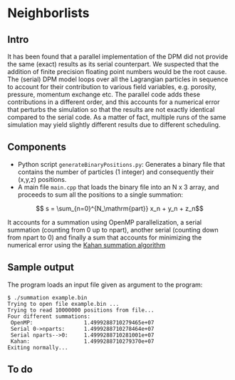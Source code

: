 # Neighborlists 

## Intro
It has been found that a parallel implementation of the DPM did not provide
the same (exact) results as its serial counterpart. We suspected that the 
addition of finite precision floating point numbers would be the root cause.
The (serial) DPM model loops over all the Lagrangian particles in sequence 
to account for their contribution to various field variables, e.g. porosity, 
pressure, momentum exchange etc. The parallel code adds these contributions
in a different order, and this accounts for a numerical error that perturbs
the simulation so that the results are not exactly identical compared to the
serial code. As a matter of fact, multiple runs of the same simulation may
yield slightly different results due to different scheduling.

## Components
* Python script `generateBinaryPositions.py`: Generates a binary file that 
contains the number of particles (1 integer) and consequently their (x,y,z) 
positions.
* A main file `main.cpp` that loads the binary file into an N x 3 array, and
proceeds to sum all the positions to a single summation:
```math
    s = \sum_{n=0}^{N_\mathrm{part}} x_n + y_n + z_n
```
It accounts for a summation using OpenMP parallelization, a serial summation
(counting from 0 up to npart), another serial (counting down from npart to 0) 
and finally a sum that accounts for minimizing the numerical error using the
 [Kahan summation algorithm](https://en.wikipedia.org/wiki/Kahan_summation_algorithm)

## Sample output
The program loads an input file given as argument to the program:
```
$ ./summation example.bin 
Trying to open file example.bin ...
Trying to read 10000000 positions from file...
Four different summations:
 OpenMP:                1.4999288710279465e+07
 Serial 0->nparts:      1.4999288710278464e+07
 Serial nparts-->0:     1.4999288710281001e+07
 Kahan:                 1.4999288710279370e+07
Exiting normally...
```

## To do
